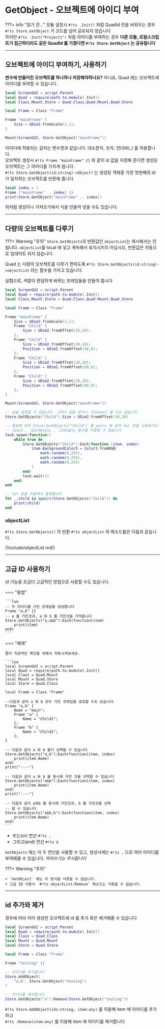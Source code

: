 
# GetObject - 오브젝트에 아이디 부여

???+ info "읽기 전..."
    모듈 설정시 `#!ts .Init()` 처럼 QuadId 란을 비워두는 경우 `#!ts Store.GetObject` 가 코드를 넘어 공유되지 않습니다  
    하지만 `#!ts .Init("Project1")` 처럼 아이디를 부여하는 경우 **다른 모듈, 로컬스크립트가 접근하더라도 같은 QuadId 를 가졌다면 `#!ts Store.GetObject` 는 공유됩니다**  

---

## 오브젝트에 아이디 부여하기, 사용하기

**변수에 만들어진 오브젝트를 하나하나 저장해야하나요?** 아니요, Quad 에는 오브젝트에 아이디를 부여할 수 있습니다.

```lua
local ScreenGUI = script.Parent
local Quad = require(path.to.module).Init()
local Class,Mount,Store = Quad.Class,Quad.Mount,Quad.Store

local Frame = Class "Frame"

Frame "mainFrame" {
    Size = UDim2.fromScale(1,1);
}

Mount(ScreenGUI, Store.GetObject("mainFrame"))
```

아이디에 허용되는 글자는 변수명과 같습니다. 대소문자, 숫자, 언더바(_) 를 허용합니다.  
오브젝트 생성시 `#!ts Frame "mainFrame" {}` 와 같이 id 값을 지정해 준다면 생성된 오브젝트는 그 아이디를 가지게 됩니다.  
`#!ts Store.GetObject(id:string)->Object?` 는 생성된 객체중 가장 첫번째의 id 가 일치하는 오브젝트를 반환해 줍니다.

```lua
local index = 1
Frame ("mainFrame" .. index) {}
print(Store.GetObject("mainFrame" .. index))
```

위처럼 생성이나 가져오기에서 식을 만들어 넣을 수도 있습니다.  

---

## 다량의 오브젝트를 다루기

???+ Warning "주의"
    `Store.GetObjects`의 반환값인 `objectList`는 캐시해서는 안됩니다. `objectList`를 local 에 넣고 계속해서 유지시키지 마십시오, 반환값은 자동으로 업데이트 되지 않습니다.  

Quad 는 다량의 오브젝트를 다루기 편하도록 `#!ts Store.GetObjects(id:string)->objectList` 라는 함수를 가지고 있습니다.  

실험으로, 색깔이 랜덤하게 바뀌는 프레임들을 만들어 봅시다  

```lua
local ScreenGUI = script.Parent
local Quad = require(path.to.module).Init()
local Class,Mount,Store = Quad.Class,Quad.Mount,Quad.Store

local Frame = Class "Frame"

Frame "mainFrame" {
    Size = UDim2.fromScale(1,1);
    Frame "Child" {
        Size = UDim2.fromOffset(20,20);
    };
    Frame "Child" {
        Size = UDim2.fromOffset(20,20);
        Position = UDim2.fromOffset(30,0);
    };
    Frame "Child" {
        Size = UDim2.fromOffset(20,20);
        Position = UDim2.fromOffset(60,0);
    };
    Frame "Child" {
        Size = UDim2.fromOffset(20,20);
        Position = UDim2.fromOffset(90,0);
    };
}

Mount(ScreenGUI, Store.GetObject("mainFrame"))

-- 값을 설정할 수 있습니다. 그러나 값을 읽거나 :Connect 할 수는 없습니다
Store.GetObjects("Child").Size = UDim2.fromOffset(30,30)

-- 필요에 따라 Store.GetObjects("Child") 를 pairs 에 넣어 for 문을 사용하거나
-- :Each , :EachAsync , :IsEmpty 함수를 이용할 수 있습니다
task.spawn(function()
    while true do
        Store.GetObjects("Child"):Each(function (item, index)
            item.BackgroundColor3 = Color3.fromRGB(
                math.random(0,255),
                math.random(0,255),
                math.random(0,255)
            )
        end)
        task.wait(1)
    end)
end

-- for 문을 이용해서 출력합니다
for _,child in ipairs(Store.GetObjects("Child")) do
    print(child)
end
```

### objectList

`#!ts Store.GetObjects()` 의 반환 `#!ts objectList` 의 메소드들은 다음과 같습니다.  

{!include/objectList.md!}

---

## 고급 ID 사용하기

id 기능을 조금더 고급적인 방법으로 사용할 수도 있습니다.

=== "용법"

    ```lua
    -- 두 아이디를 가진 프레임을 생성합니다
    Frame "a,b" {}
    -- a 를 가진것과, a 와 b 를 가진것을 가져옵니다
    Store.GetObjects("a,a&b"):Each(function(item)
        print(item)
    end)
    ```

=== "예제"

    좀더 직관적인 확인을 위해서 작동시켜보세요.

    ```lua
    local ScreenGUI = script.Parent
    local Quad = require(path.to.module).Init()
    local Class = Quad.Mount
    local Mount = Quad.Store
    local Store = Quad.Class

    local Frame = Class "Frame"

    --다음과 같이 a 와 b 모두 가진 프레임을 생성할 수도 있습니다.
    Frame "a,b" {
        Name = "main";
        Frame "a" {
            Name = "Child1";
        };
        Frame "b" {
            Name = "Child2";
        };
    }

    -- 다음과 같이 a 와 b 둘다 선택할 수 있습니다
    Store.GetObjects("a,b"):Each(function(item, index)
        print(item.Name)
    end)
    print("----")

    -- 다음과 같이 a 와 b 를 동시에 가진 것을 선택할 수 있습니다
    Store.GetObjects("a&b"):Each(function(item, index)
        print(item.Name)
    end)
    print("----")

    -- 다음과 같이 a와b 를 동시에 가진것과, b 를 가진것을 선택
    -- 할 수 있습니다
    Store.GetObjects("a&b,b"):Each(function(item, index)
        print(item.Name)
    end)
    ```

+ 또는(or) 연산 `#!ts ,`  
+ 그리고(and) 연산 `#!ts &`  

`GetObjects` 에는 이 두 연산을 사용할 수 있고, 생성시에는 `#!ts ,` 으로 여러 아이디를 부여해줄 수 있습니다. *띄어쓰기는 무시됩니다*  

???+ Warning "주의"

    + `GetObject` 에는 이 방식을 사용할 수 없습니다.  
    + 고급 ID 사용시 `#!ts objectList:Remove` 메소드는 사용할 수 없습니다.  

---

## id 추가와 제거

경우에 따라 이미 생성한 오브젝트에 id 를 추가 혹은 제거해줄 수 있습니다

```lua
local ScreenGUI = script.Parent
local Quad = require(path.to.module).Init()
local Class = Quad.Class
local Mount = Quad.Mount
local Store = Quad.Store

local Frame = Class "Frame"

Frame "testing" {}

-- 아이디를 추가합니다
Store.AddObject(
    "a,b", Store.GetObject("testing")
)

-- 아이디를 제거합니다
Store.GetObjects("a"):Remove(Store.GetObject("testing"))
```

`#!ts Store.AddObject(ids:string, item:any)` 를 이용해 item 에 아이디를 추가하고  
`#!ts :Remove(item:any)` 를 이용해 item 에 아이디를 제거합니다  
